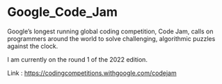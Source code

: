 # Google_Code_Jam

Google’s longest running global coding competition, Code Jam, calls on programmers around the world to solve challenging, algorithmic puzzles against the clock.

I am currently on the round 1 of the 2022 edition.

Link : https://codingcompetitions.withgoogle.com/codejam
